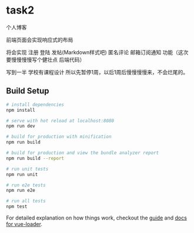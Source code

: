 # task2

个人博客

前端页面会实现响应式的布局

将会实现 注册 登陆 发帖(Markdown样式吧) 匿名评论 邮箱订阅通知 功能（这次要慢慢慢慢写个健壮点 后端代码）

写到一半 学校有课程设计 所以先暂停1周，以后1周后慢慢慢慢来，不会烂尾的。


## Build Setup

``` bash
# install dependencies
npm install

# serve with hot reload at localhost:8080
npm run dev

# build for production with minification
npm run build

# build for production and view the bundle analyzer report
npm run build --report

# run unit tests
npm run unit

# run e2e tests
npm run e2e

# run all tests
npm test
```

For detailed explanation on how things work, checkout the [guide](http://vuejs-templates.github.io/webpack/) and [docs for vue-loader](http://vuejs.github.io/vue-loader).


